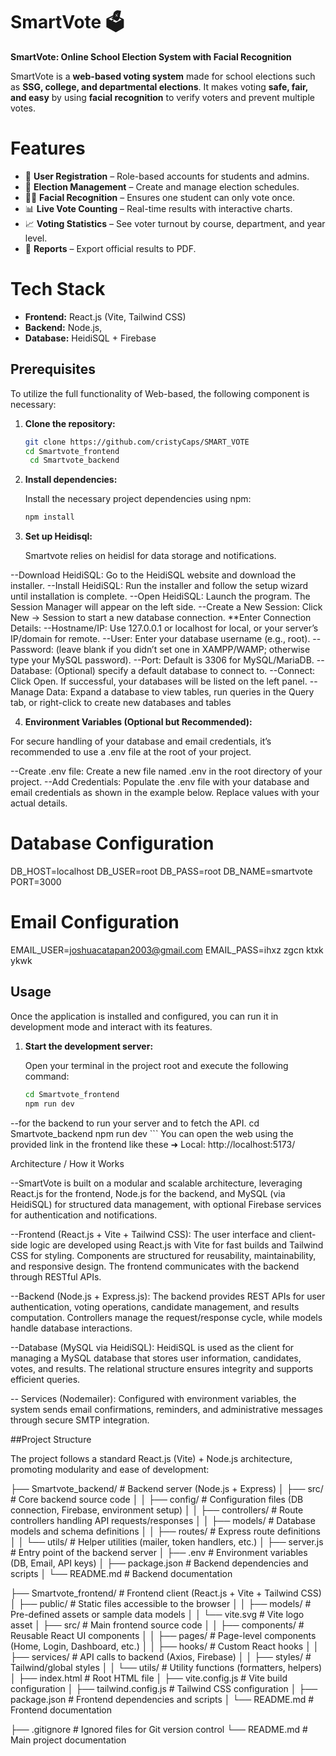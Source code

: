 
# SmartVote 🗳️

**SmartVote: Online School Election System with Facial Recognition**

SmartVote is a **web-based voting system** made for school elections such as **SSG, college, and departmental elections**. It makes voting **safe, fair, and easy** by using **facial recognition** to verify voters and prevent multiple votes.

# Features

* 👤 **User Registration** – Role-based accounts for students and admins.
* 📅 **Election Management** – Create and manage election schedules.
* 🧑‍💻 **Facial Recognition** – Ensures one student can only vote once.
* 📊 **Live Vote Counting** – Real-time results with interactive charts.
* 📈 **Voting Statistics** – See voter turnout by course, department, and year level.
* 📑 **Reports** – Export official results to PDF.

# Tech Stack

* **Frontend:** React.js (Vite, Tailwind CSS)
* **Backend:** Node.js, 
* **Database:** HeidiSQL + Firebase

## Prerequisites

To utilize the full functionality of Web-based, the following component is necessary:

1.  **Clone the repository:**

    ```bash
    git clone https://github.com/cristyCaps/SMART_VOTE
    cd Smartvote_frontend
     cd Smartvote_backend
    ```

2.  **Install dependencies:**

    Install the necessary project dependencies using npm:

    ```bash
    npm install
    ```

3.  **Set up Heidisql:**

    Smartvote relies on heidisl for data storage and notifications.

--Download HeidiSQL: Go to the HeidiSQL website
and download the installer.
--Install HeidiSQL: Run the installer and follow the setup wizard until installation is complete.
--Open HeidiSQL: Launch the program. The Session Manager will appear on the left side.
--Create a New Session: Click New → Session to start a new database connection.
**Enter Connection Details:
--Hostname/IP: Use 127.0.0.1 or localhost for local, or your server’s IP/domain for remote.
--User: Enter your database username (e.g., root).
--Password: (leave blank if you didn’t set one in XAMPP/WAMP; otherwise type your MySQL password).
--Port: Default is 3306 for MySQL/MariaDB.
--Database: (Optional) specify a default database to connect to.
--Connect: Click Open. If successful, your databases will be listed on the left panel.
--Manage Data: Expand a database to view tables, run queries in the Query tab, or right-click to create new databases and tables

4. **Environment Variables (Optional but Recommended):**

  For secure handling of your database and email credentials, it’s recommended to use a .env file at the root of your project.

--Create .env file: Create a new file named .env in the root directory of your project.
--Add Credentials: Populate the .env file with your database and email credentials as shown in the example below. Replace values with your actual details.

# Database Configuration
DB_HOST=localhost
DB_USER=root
DB_PASS=root
DB_NAME=smartvote
PORT=3000

# Email Configuration
EMAIL_USER=joshuacatapan2003@gmail.com
EMAIL_PASS=ihxz zgcn ktxk ykwk


## Usage

Once the application is installed and configured, you can run it in development mode and interact with its features.

1.  **Start the development server:**

    Open your terminal in the project root and execute the following command:

    ```bash
    cd Smartvote_frontend
    npm run dev
--for the backend to run your server and to fetch the API.
    cd Smartvote_backend
    npm run dev
    ```
  You can open the web using the provided link in the frontend like these  ➜  Local:   http://localhost:5173/

Architecture / How it Works

--SmartVote is built on a modular and scalable architecture, leveraging React.js for the frontend, Node.js for the backend, and MySQL (via HeidiSQL) for structured data management, with optional Firebase services for authentication and notifications.

--Frontend (React.js + Vite + Tailwind CSS):
The user interface and client-side logic are developed using React.js with Vite for fast builds and Tailwind CSS for styling. Components are structured for reusability, maintainability, and responsive design. The frontend communicates with the backend through RESTful APIs.

--Backend (Node.js + Express.js):
The backend provides REST APIs for user authentication, voting operations, candidate management, and results computation. Controllers manage the request/response cycle, while models handle database interactions.

--Database (MySQL via HeidiSQL):
HeidiSQL is used as the client for managing a MySQL database that stores user information, candidates, votes, and results. The relational structure ensures integrity and supports efficient queries.

-- Services (Nodemailer):
Configured with environment variables, the system sends email confirmations, reminders, and administrative messages through secure SMTP integration.

##Project Structure

The project follows a standard React.js (Vite) + Node.js architecture, promoting modularity and ease of development:

├── Smartvote_backend/          # Backend server (Node.js + Express)
│   ├── src/                    # Core backend source code
│   │   ├── config/             # Configuration files (DB connection, Firebase, environment setup)
│   │   ├── controllers/        # Route controllers handling API requests/responses
│   │   ├── models/             # Database models and schema definitions
│   │   ├── routes/             # Express route definitions
│   │   └── utils/              # Helper utilities (mailer, token handlers, etc.)
│   ├── server.js               # Entry point of the backend server
│   ├── .env                    # Environment variables (DB, Email, API keys)
│   ├── package.json            # Backend dependencies and scripts
│   └── README.md               # Backend documentation

├── Smartvote_frontend/         # Frontend client (React.js + Vite + Tailwind CSS)
│   ├── public/                 # Static files accessible to the browser
│   │   ├── models/             # Pre-defined assets or sample data models
│   │   └── vite.svg            # Vite logo asset
│   ├── src/                    # Main frontend source code
│   │   ├── components/         # Reusable React UI components
│   │   ├── pages/              # Page-level components (Home, Login, Dashboard, etc.)
│   │   ├── hooks/              # Custom React hooks
│   │   ├── services/           # API calls to backend (Axios, Firebase)
│   │   ├── styles/             # Tailwind/global styles
│   │   └── utils/              # Utility functions (formatters, helpers)
│   ├── index.html              # Root HTML file
│   ├── vite.config.js          # Vite build configuration
│   ├── tailwind.config.js      # Tailwind CSS configuration
│   ├── package.json            # Frontend dependencies and scripts
│   └── README.md               # Frontend documentation

├── .gitignore                  # Ignored files for Git version control
└── README.md                   # Main project documentation
